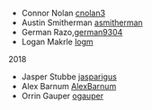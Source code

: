 * Connor Nolan [cnolan3](https://github.com/cnolan3)
* Austin Smitherman [asmitherman](https://github.com/asmitherman)
* German Razo,[german9304](https:/github.com/german9304)
* Logan Makrle [logm](https://github.com/logm)

2018

* Jasper Stubbe [jasparigus](https://github.com/jasparigus)
* Alex Barnum [AlexBarnum](https://github.com/AlexBarnum)
* Orrin Gauper [ogauper](https://github.com/ogauper)
